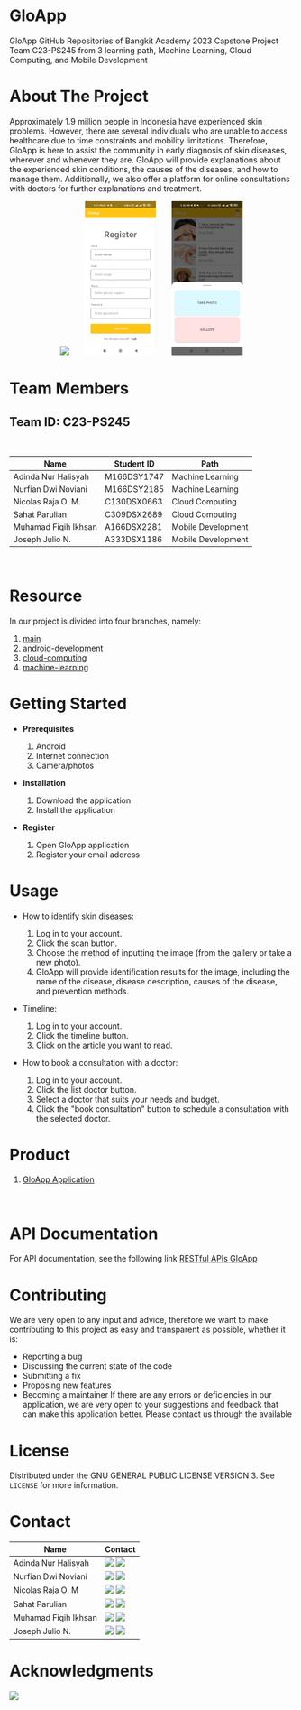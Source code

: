 # GloApp 

GloApp GitHub Repositories of Bangkit Academy 2023 Capstone Project Team C23-PS245 from 3 learning path, Machine Learning, Cloud Computing, and Mobile Development

# About The Project

Approximately 1.9 million people in Indonesia have experienced skin problems. However, there are several individuals who are unable to access healthcare due to time constraints and mobility limitations. Therefore, GloApp is here to assist the community in early diagnosis of skin diseases, wherever and whenever they are. GloApp will provide explanations about the experienced skin conditions, the causes of the diseases, and how to manage them. Additionally, we also offer a platform for online consultations with doctors for further explanations and treatment.

<p align="center">
	<img src="doc-pic/IMG-20230614-WA0043.jpg.jpg" width="25%"> &nbsp; &nbsp; &nbsp;
	<img src="doc-pic/reg.jpg" width="25%"> &nbsp; &nbsp; &nbsp;
	<img src="doc-pic/take.jpg" width="25%">
</p>

# Team Members

## Team ID: C23-PS245
<br>

| Name                  | Student ID | Path                |
| --------------------- | ---------- | ------------------- |
| Adinda Nur Halisyah   | M166DSY1747| Machine Learning    |
| Nurfian Dwi Noviani   | M166DSY2185| Machine Learning    |
| Nicolas Raja O. M.    | C130DSX0663| Cloud Computing     |
| Sahat Parulian	      | C309DSX2689| Cloud Computing     |
| Muhamad Fiqih Ikhsan  | A166DSX2281| Mobile Development  |
| Joseph Julio N.       | A333DSX1186| Mobile Development  |

<br>

# Resource

In our project is divided into four branches, namely:

  1. [main](https://github.com/CookiePie-cell/gloapp.git)
  2. [android-development](https://github.com/CookiePie-cell/gloapp/tree/Mobile-Development)
  3. [cloud-computing](https://github.com/CookiePie-cell/gloapp/tree/Cloud-Computing)
  4. [machine-learning](https://github.com/CookiePie-cell/gloapp/tree/Machine-Learning)

# Getting Started

- **Prerequisites**

  1.	Android
  2.	Internet connection
  3.	Camera/photos

- **Installation**

  1.	Download the application
  2.	Install the application

- **Register**

  1.	Open GloApp application
  2.	Register your email address

# Usage

- How to identify skin diseases:

    1. Log in to your account.
    2. Click the scan button.
    3. Choose the method of inputting the image (from the gallery or take a new photo).
    4. GloApp will provide identification results for the image, including the name of the disease, disease description, causes of the disease, and prevention methods.

- Timeline:
    1. Log in to your account.
    2. Click the timeline button.
    3. Click on the article you want to read.


- How to book a consultation with a doctor:

  1. Log in to your account.
  2. Click the list doctor button.
  3. Select a doctor that suits your needs and budget.
  4. Click the "book consultation" button to schedule a consultation  with the selected doctor.

# Product

  1. [GloApp Application](https://storage.googleapis.com/apk_gloapp/Gloapp.apk)
   <br>

# API Documentation
For API documentation, see the following link [RESTful APIs GloApp](https://github.com/CookiePie-cell/gloapp/tree/Cloud-Computing)

# Contributing
We are very open to any input and advice, therefore we want to make contributing to this project as easy and transparent as possible, whether it is:
- Reporting a bug
- Discussing the current state of the code
- Submitting a fix
- Proposing new features
- Becoming a maintainer
If there are any errors or deficiencies in our application, we are very open to your suggestions and feedback that can make this application better. Please contact us through the available 

# License

Distributed under the GNU GENERAL PUBLIC LICENSE VERSION 3. See `LICENSE` for more information.

# Contact

| Name                  | Contact                                                                                                                                                                                                                                                                                                                                        |
| --------------------- | ---------------------------------------------------------------------------------------------------------------------------------------------------------------------------------------------------------------------------------------------------------------------------------------------------------------------------------------------- |
| Adinda Nur Halisyah        | <a href="#"><img src="https://img.shields.io/badge/LinkedIn-0077B5?style=for-the-badge&logo=linkedin&logoColor=white" /></a> <a href="#"><img src="https://img.shields.io/badge/GitHub-100000?style=for-the-badge&logo=github&logoColor=white" /></a>                   |
| Nurfian Dwi Noviani | <a href="#"><img src="https://img.shields.io/badge/LinkedIn-0077B5?style=for-the-badge&logo=linkedin&logoColor=white" /></a> <a href="#"><img src="https://img.shields.io/badge/GitHub-100000?style=for-the-badge&logo=github&logoColor=white" /></a>               |
| Nicolas Raja O. M     | <a href="#"><img src="https://img.shields.io/badge/LinkedIn-0077B5?style=for-the-badge&logo=linkedin&logoColor=white" /></a> <a href="#"><img src="https://img.shields.io/badge/GitHub-100000?style=for-the-badge&logo=github&logoColor=white" /></a> |
| Sahat Parulian | <a href="https://www.linkedin.com/in/sahat-parulian/"><img src="https://img.shields.io/badge/LinkedIn-0077B5?style=for-the-badge&logo=linkedin&logoColor=white" /></a> <a href="https://github.com/yosuashp?tab=repositories"><img src="https://img.shields.io/badge/GitHub-100000?style=for-the-badge&logo=github&logoColor=white" /></a>                          |
| Muhamad Fiqih Ikhsan    | <a href="#"><img src="https://img.shields.io/badge/LinkedIn-0077B5?style=for-the-badge&logo=linkedin&logoColor=white" /></a> <a href="#"><img src="https://img.shields.io/badge/GitHub-100000?style=for-the-badge&logo=github&logoColor=white" /></a>                       |
| Joseph Julio N.          | <a href="https://www.linkedin.com/in/joseph-julio-nicholas-720985209"><img src="https://img.shields.io/badge/LinkedIn-0077B5?style=for-the-badge&logo=linkedin&logoColor=white" /></a> <a href="https://github.com/CookiePie-cell"><img src="https://img.shields.io/badge/GitHub-100000?style=for-the-badge&logo=github&logoColor=white" /></a>


# Acknowledgments

<img src="https://www.dicoding.com/blog/wp-content/uploads/2020/12/Cover.png" />
